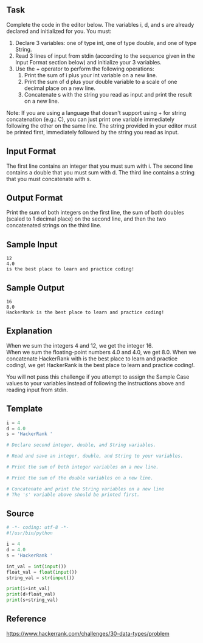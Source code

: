 ## Task 
Complete the code in the editor below. The variables i, d, and  s are already declared and initialized for you. You must:

1. Declare 3 variables: one of type int, one of type double, and one of type String.
2. Read 3 lines of input from stdin (according to the sequence given in the Input Format section below) and initialize your 3 variables.
3. Use the + operator to perform the following operations: 
   1. Print the sum of i plus your int variable on a new line.
   2. Print the sum of d plus your double variable to a scale of one decimal place on a new line.
   3. Concatenate s with the string you read as input and print the result on a new line.

Note: If you are using a language that doesn't support using + for string concatenation (e.g.: C), you can just print one variable immediately following the other on the same line. The string provided in your editor must be printed first, immediately followed by the string you read as input.

## Input Format
The first line contains an integer that you must sum with i. 
The second line contains a double that you must sum with d. 
The third line contains a string that you must concatenate with s.

## Output Format

Print the sum of both integers on the first line, the sum of both doubles (scaled to 1 decimal place) on the second line, and then the two concatenated strings on the third line.

## Sample Input
```
12
4.0
is the best place to learn and practice coding!
```

## Sample Output
```
16
8.0
HackerRank is the best place to learn and practice coding!
```

## Explanation
When we sum the integers 4 and 12, we get the integer 16.  
When we sum the floating-point numbers  4.0 and 4.0, we get 8.0. 
When we concatenate HackerRank with is the best place to learn and practice coding!, we get HackerRank is the best place to learn and practice coding!.

You will not pass this challenge if you attempt to assign the Sample Case values to your variables instead of following the instructions above and reading input from stdin.

## Template
```python
i = 4
d = 4.0
s = 'HackerRank '

# Declare second integer, double, and String variables.

# Read and save an integer, double, and String to your variables.

# Print the sum of both integer variables on a new line.

# Print the sum of the double variables on a new line.

# Concatenate and print the String variables on a new line
# The 's' variable above should be printed first.
```

## Source
```python
# -*- coding: utf-8 -*-
#!/usr/bin/python

i = 4
d = 4.0
s = 'HackerRank '

int_val = int(input())
float_val = float(input())
string_val = str(input())

print(i+int_val)
print(d+float_val)
print(s+string_val)
```

## Reference
https://www.hackerrank.com/challenges/30-data-types/problem
